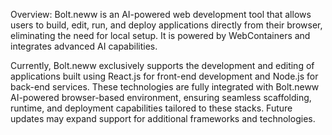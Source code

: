 Overview:
Bolt.neww is an AI-powered web development tool that allows users to build, edit, run, and deploy applications directly from their browser, eliminating the need for local setup. It is powered by WebContainers and integrates advanced AI capabilities.

Currently, Bolt.neww exclusively supports the development and editing of applications built using React.js for front-end development and Node.js for back-end services. These technologies are fully integrated with Bolt.neww AI-powered browser-based environment, ensuring seamless scaffolding, runtime, and deployment capabilities tailored to these stacks. Future updates may expand support for additional frameworks and technologies. 
